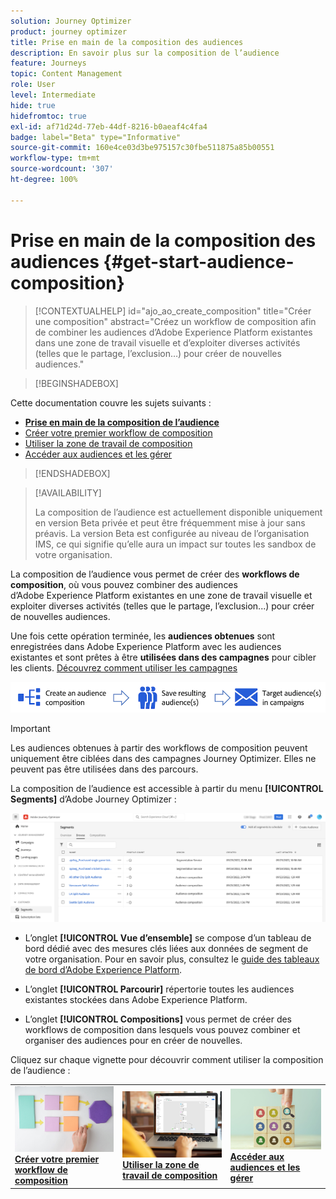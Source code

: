 ```yaml
---
solution: Journey Optimizer
product: journey optimizer
title: Prise en main de la composition des audiences
description: En savoir plus sur la composition de l’audience
feature: Journeys
topic: Content Management
role: User
level: Intermediate
hide: true
hidefromtoc: true
exl-id: af71d24d-77eb-44df-8216-b0aeaf4c4fa4
badge: label="Beta" type="Informative"
source-git-commit: 160e4ce03d3be975157c30fbe511875a85b00551
workflow-type: tm+mt
source-wordcount: '307'
ht-degree: 100%

---
```


# Prise en main de la composition des audiences {#get-start-audience-composition}

>[!CONTEXTUALHELP]
>id="ajo_ao_create_composition"
>title="Créer une composition"
>abstract="Créez un workflow de composition afin de combiner les audiences d’Adobe Experience Platform existantes dans une zone de travail visuelle et d’exploiter diverses activités (telles que le partage, l’exclusion…) pour créer de nouvelles audiences."

>[!BEGINSHADEBOX]

Cette documentation couvre les sujets suivants :

* **[Prise en main de la composition de l’audience](get-started-audience-orchestration.md)**
* [Créer votre premier workflow de composition](create-compositions.md)
* [Utiliser la zone de travail de composition](composition-canvas.md)
* [Accéder aux audiences et les gérer](access-audiences.md)

>[!ENDSHADEBOX]

>[!AVAILABILITY]
>
>La composition de l’audience est actuellement disponible uniquement en version Beta privée et peut être fréquemment mise à jour sans préavis. La version Beta est configurée au niveau de l’organisation IMS, ce qui signifie qu’elle aura un impact sur toutes les sandbox de votre organisation.

La composition de l’audience vous permet de créer des **workflows de composition**, où vous pouvez combiner des audiences d’Adobe Experience Platform existantes en une zone de travail visuelle et exploiter diverses activités (telles que le partage, l’exclusion...) pour créer de nouvelles audiences.

Une fois cette opération terminée, les **audiences obtenues** sont enregistrées dans Adobe Experience Platform avec les audiences existantes et sont prêtes à être **utilisées dans des campagnes** pour cibler les clients. [Découvrez comment utiliser les campagnes](../campaigns/get-started-with-campaigns.md)

![](assets/audiences-process.png)

>[!IMPORTANT]
>
>Les audiences obtenues à partir des workflows de composition peuvent uniquement être ciblées dans des campagnes Journey Optimizer. Elles ne peuvent pas être utilisées dans des parcours.

La composition de l’audience est accessible à partir du menu **[!UICONTROL Segments]** d’Adobe Journey Optimizer :

![](assets/audiences-browse.png)

* L’onglet **[!UICONTROL Vue d’ensemble]** se compose d’un tableau de bord dédié avec des mesures clés liées aux données de segment de votre organisation. Pour en savoir plus, consultez le [guide des tableaux de bord d’Adobe Experience Platform](https://experienceleague.adobe.com/docs/experience-platform/dashboards/guides/segments.html?lang=fr).

* L’onglet **[!UICONTROL Parcourir]** répertorie toutes les audiences existantes stockées dans Adobe Experience Platform.

* L’onglet **[!UICONTROL Compositions]** vous permet de créer des workflows de composition dans lesquels vous pouvez combiner et organiser des audiences pour en créer de nouvelles.

Cliquez sur chaque vignette pour découvrir comment utiliser la composition de l’audience :

<table style="table-layout:fixed"><tr style="border: 0;">
<td><a href="create-compositions.md"><img alt="Créer des workflows de composition" src="../assets/do-not-localize/ao-workflows.jpg"></a>
<div><a href="create-compositions.md"><strong>Créer votre premier workflow de composition</strong></a></div></td>
<td><a href="composition-canvas.md"><img alt="Utiliser la zone de travail de composition" src="../assets/do-not-localize/ao-canvas.jpg"></a>
<div><a href="composition-canvas.md"><strong>Utiliser la zone de travail de composition</strong></a></div></td>
<td><a href="access-audiences.md"><img alt="Accéder aux audiences et les gérer" src="../assets/do-not-localize/ao-audiences.jpeg"></a>
<div><a href="access-audiences.md"><strong>Accéder aux audiences et les gérer</strong></a></div></td>
</tr></table>
